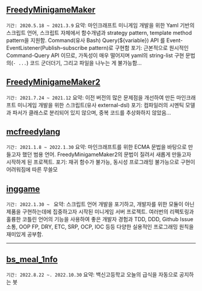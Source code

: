 ## [FreedyMinigameMaker](https://freedyplugins.github.io/FreedyPlugins/fmg/FreedyMinigameMakerWiki)
`기간: 2020.5.18 ~ 2021.3.9`
요약: 마인크래프트 미니게임 개발을 위한 Yaml 기반의 스크립트 언어, 스크립트 자체에서 함수개념과 strategy pattern, template method pattern을 지원함. Command(유사 Bash) Query(${variable}) API 를 Event-EventListener(Publish–subscribe pattern)로 구현함 
포기: 근본적으로 원시적인 Command-Query API 이므로, 가독성이 매우 떨어지며 yaml의 string-list 구현 문법의(`- ...`) 코드 군더더기, 그리고 파일을 나누는 게 불가능함...

## [FreedyMinigameMaker2](https://freedyplugins.github.io/FreedyPlugins/fmg2/korean_wiki.html)
`기간: 2021.7.24 ~ 2021.12`
요약: 이전 버전의 많은 문제점을 개선하여 만든 마인크래프트 미니게임 개발을 위한 스크립트(유사 external-dsl) 
포기: 컴파일러의 시멘틱 모델과 파서가 클래스로 분리되어 있지 않으며, 중복 코드를 추상화하지 않았음...

## [mcfreedylang](https://brucefreedy.github.io/mcfreedylang-docs/)
`기간: 2021.1.8 ~ 2022.1.30`
요약: 마인크래프트를 위한 ECMA 문법을 바탕으로 만들고자 했던 범용 언어. FreedyMinigameMaker2의 문법이 질려서 새롭게 만들고자 시작하게 된 프로젝트. 
포기: 재귀 함수가 불가능, 동시성 프로그래밍 불가능으로 구현이 어려워짐에 따른 무쓸모

## [inggame](https://github.com/IngGameTeam/inggame)
`기간: 2022.1.30 ~ `
요약: 스크립트 언어 개발을 포기하고, 개발자를 위한 모듈이 아닌 제품을 구현하는데에 집중하고자 시작된 미니게임 서버 프로젝트. 여러번의 리펙토링과 훌륭한 코틀린 언어의 기능을 사용하여 좋은 개발자 경험과 TDD, DDD, Github Issue 소통, OOP FP, DRY, ETC, SRP, OCP, IOC 등등 다양한 실용적인 프로그래밍 원칙을 재미있게 공부함. 

---

## [bs_meal_1nfo](https://instargram.com/bs_meal_1nfo)
`기간: 2022.8.22 ~. 2022.10.30`
요약: 백신고등학교 오늘의 급식을 자동으로 공지하는 봇

